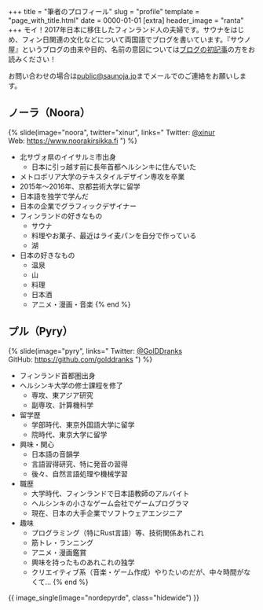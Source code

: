 +++
title = "筆者のプロフィール"
slug = "profile"
template = "page_with_title.html"
date = 0000-01-01
[extra]
header_image = "ranta"
+++
モイ！2017年日本に移住したフィンランド人の夫婦です。サウナをはじめ、フィン日関連の文化などについて両国語でブログを書いています。『サウノ屋』というブログの由来や目的、名前の意図については[ブログの初記事](@/2020-11-22-hello/index.md)の方をお読みください！

お問い合わせの場合は[public@saunoja.jp](mailto:contact@saunoja.jp)までメールでのご連絡をお願いします。

## ノーラ（Noora）

{% slide(image="noora", twitter="xinur", links="
Twitter: [@xinur](https://twitter.com/xinur)  
Web: <https://www.noorakirsikka.fi>
") %}
- 北サヴォ県のイイサルミ市出身
  - 日本に引っ越す前に長年首都ヘルシンキに住んでいた
- メトロポリア大学のテキスタイルデザイン専攻を卒業
- 2015年〜2016年、京都芸術大学に留学
- 日本語を独学で学んだ
- 日本の企業でグラフィックデザイナー
- フィンランドの好きなもの
  - サウナ
  - 料理やお菓子、最近はライ麦パンを自分で作っている
  - 湖
- 日本の好きなもの
  - 温泉
  - 山
  - 料理
  - 日本酒
  - アニメ・漫画・音楽
{% end %}

## プル（Pyry）

{% slide(image="pyry", links="
Twitter: [@GolDDranks](https://twitter.com/GolDDranks)  
GitHub: <https://github.com/golddranks>
") %}
- フィンランド首都圏出身
- ヘルシンキ大学の修士課程を修了
  - 専攻、東アジア研究
  - 副専攻、計算機科学
- 留学歴
  - 学部時代、東京外国語大学に留学
  - 院時代、東京大学に留学
- 興味・関心
  - 日本語の音韻学
  - 言語習得研究、特に発音の習得
  - 後々、自然言語処理や機械学習
- 職歴
  - 大学時代、フィンランドで日本語教師のアルバイト
  - ヘルシンキの小さなゲーム会社でゲームプログラマ
  - 現在、日本の大手企業でソフトウェアエンジニア
- 趣味
  - プログラミング（特にRust言語）等、技術関係あれこれ
  - 筋トレ・ランニング
  - アニメ・漫画鑑賞
  - 興味を持ったものあれこれの独学
  - クリエイティブ系（音楽・ゲーム作成）やりたいのだが、中々時間がなくて…
{% end %}

{{ image_single(image="nordepyrde", class="hidewide") }}
